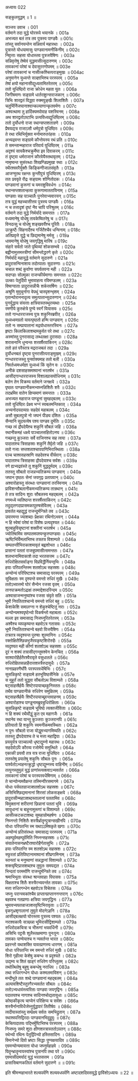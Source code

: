 अध्यायः 022

सङ्कुलयुद्धम् ॥ 1 ॥

सञ्जय उवाच ।	001  
वर्तमाने तदा युद्धे घोररूपे भयानके ।	001a  
अभज्यत बलं तत्र तव पुत्रस्य पाण्डवैः ॥	001c  
तांस्तु सर्वानयन्तेन सन्निवार्य महारथाः ।	002a  
पुत्रास्ते योधयामासुः पाण्डवानामनीकिनीम् ॥	002c  
निवृत्ताः सहसा योधास्तव पुत्रजयैषिणः ।	003a  
सन्निवृत्तेषु तेष्वेवं युद्धमासीत्सुदारुणम् ।	003c  
तावकानां परेषां च देवासुररणोपमम् ॥	003e  
परेषां तावकानां च नासीत्कश्चित्पराङ्मुखः ॥	004ac  
अनुमानेन युध्यन्ते सञ्ज्ञाभिश्च परस्परम् ।	005a  
तेषां क्षयो महानासीद्युध्यतामितरेतरम् ॥	005c  
ततो युधिष्ठिरो राजा क्रोधेन महता युतः ।	006a  
जिगीषमाणः सङ्ग्रामे धार्तराष्ट्रान्सराजकान् ॥	006c  
त्रिभिः शारद्वतं विद्ध्वा रुक्मपुङ्खैः शिलाशितैः ।	007a  
चतुर्भिर्निजघानाश्वान्कल्याणान्कृतवर्मणः ॥	007c  
अश्वत्थामा तु हार्दिक्यमपोवाह यशस्विनम् ।	008a  
अथ शारद्वतोऽष्टाभिः प्रत्यविध्यद्युधिष्ठिरम् ॥	008c  
ततो दुर्योधनो राजा रथान्सप्तशतान्रणे ।	009a  
प्रैषयद्यत्र राजाऽसौ धर्मपुत्रो युधिष्ठिरः ॥	009c  
ते रथा रथिभिर्युक्ता मनोमारुतरंहसः ।	010a  
अभ्यद्रवन्त सङ्ग्रामे कौन्तेयस्य रथं प्रति ॥	010c  
ते समन्तान्महाराज परिवार्य युधिष्ठिरम् ।	011a  
अदृश्यं सायकैश्चक्रुर्मेघा इव दिवाकरम् ॥	011c  
तं दृष्ट्वा धर्मराजानं कौरवेयैस्तथावृतम् ।	012a  
नामृष्यन्त सुसंरब्धाः शिखण्डिप्रमुखा रथाः ॥	012c  
रथैरश्ववरैर्युक्तैः किङ्किणीजालसंवृतैः ।	013a  
आजग्मुरथ रक्षन्तः कुन्तीपुत्रं युधिष्ठिरम् ॥	013c  
ततः प्रववृते रौद्रः सङ्ग्रामः शोणितोदकः ।	014a  
पाण्डवानां कुरूणां च यमराष्ट्रविवर्धनः ॥	014c  
रथान्सप्तशतान्हत्वा कुरूणामाततायिनाम् ।	015a  
पाण्डवाः सह पाञ्चालैः पुनरेवाभ्यवारयन् ॥	015c  
तत्र युद्धं महच्चासीत्तव पुत्रस्य पाण्डवैः ।	016a  
न च तत्तादृशं दृष्टं नैव चापि परिश्रुतम् ॥	016c  
वर्तमाने तदा युद्धे निर्मर्यादे समन्ततः ।	017a  
वध्यमानेषु योधेषु तावकेष्वितरेषु च ॥	017c  
विनदत्सु च योधेषु शङ्खवर्यैश्च पूरितैः ।	018a  
उत्क्रुष्टैः सिंहनादैश्च गर्जितैश्चैव धन्विनाम् ॥	018c  
अतिप्रवृत्ते युद्धे च छिद्यमानेषु मर्मसु ।	019a  
धावमानेषु योधेषु जयगृद्धिषु मारिष ॥	019c  
संहारे सर्वतो जाते पृथिव्यां शोकसम्भवे ।	020a  
बह्वीनामुत्तमस्त्रीणां सीमन्तोद्धरणे कृते ॥	020c  
निर्मर्यादे महायुद्धे वर्तमाने सुदारुणे ।	021a  
प्रादुरासन्विनाशाय तदोत्पाताः सुदारुणाः ॥	021c  
चचाल शब्दं कुर्वाणा सपर्वतवना मही ।	022a  
सदण्डाः सोल्मुका राजन्कीर्यमाणाः समन्ततः ॥	022c  
उल्काः पेतुर्दिवो भूमावाहत्य रविमण्डलम् ।	023a  
विष्वग्वाताः प्रादुरासन्नीचैः शर्करवर्षिणः ॥	023c  
अश्रूणि मुमुचुर्नागा वेपथुं चास्पृशन्भृशम् ।	024a  
एतान्घोराननादृत्य समुत्पातान्सुदारुणान् ॥	024c  
पुनर्युद्धाय संयत्ताः क्षत्रियास्तस्थुरव्यथाः ।	025a  
रमणीये कुरुक्षेत्रे पुण्ये स्वर्गं यियासवः ॥	025c  
ततो गान्धारराजस्य पुत्रः शकुनिरब्रवीत् ।	026a  
युध्यध्वमग्रतो यावत्पृष्ठतो हन्मि पाण्डवान् ॥	026c  
ततो नः सम्प्रायातानां मद्रयोधास्तरस्विनः ।	027a  
हृष्टाः किलाकिलाशब्दमकुर्वत परे तथा ॥	027c  
अस्मांस्तु पुनरासाद्य लब्धलक्षा दुरासदाः ।	028a  
शरासनानि धुन्वन्तः शरवर्षैरवाकिरन् ॥	028c  
ततो हतं परैस्तत्र मद्रराजबलं तदा ।	029a  
दुर्योधनबलं दृष्ट्वा पुनरासीत्पराङ्मुखम् ॥	029c  
गान्धारराजस्तु पुनर्वाक्यमाह ततो बली ।	030a  
निवर्तध्वमधर्मज्ञा युध्यध्वं किं सृतेन वः ॥	030c  
अनीकं दशसाहस्रमश्वानां भरतर्षभ ।	031a  
आसीद्गान्धारराजस्य विशालप्रासयोधिनाम् ॥	031c  
बलेन तेन विक्रम्य वर्तमाने जनक्षये ।	032a  
पृष्ठतः पाण्डवानीकमभ्यघ्नन्निशितैः शरैः ॥	032c  
तदभ्रमिव वातेन क्षिप्यमाणं समन्ततः ।	033a  
अभज्यत महाराज पाण्डूनां सुमहद्बलम् ॥	033c  
ततो युधिष्ठिरः प्रेक्ष्य भग्नं स्वबलमन्तिकात् ।	034a  
अभ्यनोदयदव्यग्रः सहदेवं महाबलम् ॥	034c  
असौ सुबलपुत्रो नो जघनं पीड्य दंशितः ।	035a  
सैन्यानि सूदयत्येष पश्य पाण्डव दुर्मतिः ॥	035c  
गच्छ त्वं द्रौपदेयैश्च शकुनिं सौबलं जहि ।	036a  
रथानीकमहं धक्ष्ये पाञ्चालसहितोऽनघ ॥	036c  
गच्छन्तु कुञ्जराः सर्वे वाजिनश्च सह त्वया ।	037a  
पादाताश्च त्रिसाहस्राः शकुनिं तैर्वृतो जहि ॥	037c  
ततो गजाः सप्तशताश्चापपाणिभिरास्थिताः ।	038a  
पञ्च चाश्वसहस्राणि सहदेवश्च वीर्यवान् ॥	038c  
पादाताश्च त्रिसाहस्रा द्रौपदेयाश्च सर्वशः ।	039a  
रणे ह्यभ्यद्रवंस्ते तु शकुनिं युद्धदुर्मदम् ॥	039c  
ततस्तु सौबलो राजन्नभ्यतिक्रम्य पाण्डवान् ।	040a  
जघान पृष्ठतः सेनां जयगृद्वः प्रतापवान् ॥	040c  
अश्वारोहास्तु संरब्धाः पाण्डवानां तरस्विनाम् ।	041a  
प्राविशन्सौबलानीकमभ्यतिक्रम्य तान्रथान् ॥	041c  
ते तत्र सादिनः शूराः सौबलस्य महद्बलम् ।	042a  
रणमध्ये व्यतिष्ठन्त शरवर्षैरवाकिरन् ॥	042c  
तदुद्यतगदाप्रासमकापुरुषसेवितम् ।	043a  
प्रावर्तत महद्युद्धं राजन्दुर्मन्त्रिते तव ॥	043c  
उपारमन्त ज्याशब्दाः प्रेक्षका रथिनोऽभवन् ।	044a  
न हि स्वेषां परेषां वा विशेषः प्रत्यदृश्यत ॥	044c  
शूरबाहुविसृष्टानां शक्तीनां भरतर्षभ ।	045a  
ज्योतिषामिव सम्पातमपश्यन्कुरुपाण्डवाः ॥	045c  
ऋष्टिभिर्विमलाभिश्च तत्रतत्र विशाम्पते ।	046a  
सम्पतन्तीभिराकाशमावृतं बह्वशोभत ॥	046c  
प्रासानां पततां राजन्रूपमासीत्समन्ततः ।	047a  
शलभानामिवाकाशे तदा भरतसत्तम ॥	047c  
रुधिरोक्षितसर्वाङ्गा विप्रविद्धैर्नियन्तृभिः ।	048a  
हयाः परिपतन्तिस्म शतशोऽथ सहस्रशः ॥	048c  
अन्योन्यं परिपिष्टाश्च समासाद्य परस्परम् ।	049a  
सुविक्षताः स्म दृश्यन्ते वमन्तो रुधिरं मुखैः ॥	049c  
ततोऽभवत्तमो घोरं सैन्येन रजसा वृतम् ।	050a  
तानपाक्रमतोऽद्राक्षं तस्माद्देशादरिन्दम ॥	050c  
अश्वान्राजन्मनुष्यांश्च रजसा संवृते सति ।	051a  
भूमौ निपतिताश्चान्ये वमन्तो रुधिरं बहु ॥	051c  
केशाकेशि समालग्ना न शेकुश्चेष्टितुं नराः ।	052a  
अन्योन्यमश्वपृष्ठेभ्यो विकर्षन्तो महाबलाः ॥	052c  
मल्ला इव समासाद्य निजघ्नुरितरेतरम् ।	053a  
अश्वैश्च व्यपकृष्यन्त बहवोऽत्र गतासवः ॥	053c  
भूमौ निपतिताश्चान्ये बहवो विजयैषिणः ।	054a  
तत्रतत्र व्यदृश्यन्त पुरुषाः शूरमानिनः ॥	054c  
रक्तोक्षितैश्छिन्नभुजैरवकृष्टशिरोरुहैः ।	055a  
व्यदृश्यत मही कीर्णा शतशोऽथ सहस्रशः ॥	055c  
दूरं न शक्यं तत्रासीद्गन्तुमश्वेन केनचित् ।	056a  
साश्वारोहैर्हतैरश्वैरावृते वसुधातले ॥	056c  
रुधिरोक्षितसन्नाहैरात्तशस्त्रैरुदायुधैः ।	057a  
नानाप्रहरणैर्घोरैः परस्परवधैषिभिः ।	057c  
सुसन्निकृष्टे सङ्ग्रामे हतभूयिष्ठसैनिके ॥	057e  
स मुहूर्तं ततो युद्ध्वा सौबलोऽथ विशाम्पते ।	058a  
षट्साहस्रैर्हयैः शिष्टेरपायाच्छकुनिस्ततः ॥	058c  
तथैव पाण्डवानीकं रुधिरेण समुक्षितम् ।	059a  
षट्साहस्रैर्हयैः शिष्टैरपायाच्छ्रान्तवाहनम् ॥	059c  
अश्वारोहाश्च पाण्डूनामब्रुवन्रुधिरोक्षिताः ।	060a  
सुसन्निकृष्टे सङ्ग्रामे भूयिष्ठे त्यक्तजीविताः ॥	060c  
न हि शक्यं रथैर्योद्धुं कुत एव महागजैः ।	061a  
रथानेव रथा यान्तु कुञ्जराः कुञ्जरानपि ॥	061c  
प्रतियातो हि शकुनिः स्वमनीकमवस्थितः ।	062a  
न पुनः सौबलो राजा योद्धुमभ्यागमिष्यति ॥	062c  
ततस्तु द्रौपदेयाश्च ते च मत्ता महाद्विपाः ।	063a  
प्रययुर्यत्र पाञ्चाल्यो धृष्टद्युम्नो महारथः ॥	063c  
सहदेवोऽपि कौरव्य रजोमेघे समुत्थिते ।	064a  
एकाकी प्रययौ तत्र यत्र राजा युधिष्ठिरः ॥	064c  
ततस्तेषु प्रयातेषु शकुनिः सौबलः पुनः ।	065a  
पार्श्वतोऽभ्यहनत्क्रुद्धो धृष्टद्युम्नस्य वाहिनीम् ॥	065c  
तत्पुनस्तुमुलं युद्धं प्राणांस्त्यक्त्वाऽभ्यवर्तत ।	066a  
तावकानां परेषां च परस्परवधैषिणाम् ॥	066c  
ते चान्योन्यमवैक्षन्त तस्मिन्वीरसमागमे ।	067a  
योधाः पर्यपतन्राजञ्शतशोऽथ सहस्रशः ॥	067c  
असिभिश्छिद्यमानानां शिरसां लोकसङ्क्षये ।	068a  
प्रादुरासीन्महाञ्शब्दस्तालानां पततामिव ॥	068c  
विमुक्तानां शरीराणां छिन्नानां पततां भुवि ।	069a  
सायुधानां च बाहूनामूरूणां च विशाम्पते ।	069c  
आसीत्कटकटाशब्दः सुमहान्रोमहर्षणः ॥	069e  
निघ्नन्तो निशितैः शस्त्रैर्भ्रातॄन्पुत्रान्सखीनपि ।	070a  
योधाः परिपतन्ति स्म यथाऽऽमिषकृते खगाः ॥	070c  
अन्योन्यं प्रतिसंरब्धाः समासाद्य परस्परम् ।	071a  
अहम्पूर्वमहम्पूर्वमिति निघ्नन्सहस्रशः ॥	071c  
संयातेनासनभ्रष्टैरश्वारोहैर्गतासुभिः ।	072a  
हयाः परिपतन्ति स्म शतशोऽथ सहस्रशः ॥	072c  
स्फुरतां प्रतिपिष्टानामश्वानां शीघ्रगामिनाम् ।	073a  
स्तनतां च मनुष्याणां सन्नद्धानां विशाम्पते ॥	073c  
शक्त्यृष्टिप्रासशब्दश्च तुमुलः समपद्यत ।	074a  
भिन्दतां परमर्माणि राजन्दुर्मन्त्रिते तव ॥	074c  
श्रमाभिभूताः संरब्धा श्रान्तवाहाः पिपासवः ।	075a  
विक्षताश्च शितैः शस्त्रैरभ्यवर्न्तत तावकाः ॥	075c  
मत्ता रुधिरगन्धेन बहवोऽत्र विचेतसः ।	076a  
जघ्नुः परान्स्वकांश्चैव प्राप्तान्प्राप्ताननन्तरान् ॥	076c  
बहवश्च गतप्राणाः क्षत्रिया जयगृद्धिनः ।	077a  
भूमावभ्यपतन्राजञ्शरवृष्टिभिरावृताः ॥	077c  
वृकगृध्रशृगालानां तुमुले मोदनेऽहनि ।	078a  
आसीद्बलक्षयो घोरस्तव पुत्रस्य पश्यतः ॥	078c  
नराश्वकायैः सञ्छन्ना भूमिरासीद्विशाम्पते ।	079a  
रुधिरोदकचित्रा च भीरूणां भयवर्धिनी ॥	079c  
असिभिः पट्टसैः शूलैस्तक्षमाणाः पुनःपुनः ।	080a  
तावकाः पाण्वेयाश्च न न्यवर्तन्त भारत ॥	080c  
प्रहरन्तो यथाशक्ति यावत्प्राणस्य धारणम् ।	081a  
योधाः परिपतन्ति स्म वमन्तो रुधिरं मुखैः ॥	081c  
शिरो गृहीत्वा केशेषु कबन्धः स प्रदृश्यते ।	082a  
उद्यम्य च शितं खड्गं रुधिरेण परिप्लुतम् ॥	082c  
तथोत्थितेषु बहुषु कबन्धेषु नराधिप ।	083a  
तथा रुधिरगन्धेन योधाः कश्मलमाविशन् ॥	083c  
मन्दीभूते ततः शब्दे पाण्डवानां महद्बलम् ।	084a  
अल्पावशिष्टैस्तुरगैरभ्यवर्तत सौबलः ॥	084c  
ततोऽभ्यधावंस्त्वरिताः पाण्डवा जयगृद्विनः ।	085a  
पदातयश्च नागाश्च सादिनश्चोद्यतायुधाः ॥	085c  
कोष्ठकीकृत्य चाप्येनं परिक्षिप्य च सर्वशः ।	086a  
शस्त्रैर्नानाविधैर्जघ्नुर्युद्धपारं तितीर्षवः ॥	086c  
त्वदीयास्तांस्तु सम्प्रेक्ष्य सर्वतः समभिद्रुतान् ।	087a  
रथाश्वपत्तिद्विरदाः पाण्डवानभिदुद्रुवुः ॥	087c  
केचित्पदातयः पद्भिर्मुष्टिभिश्च परस्परम् ।	088a  
निजघ्नुः समरे शूराः क्षीणशस्त्रास्ततोऽपतन् ॥	088c  
रथेभ्यो रथिनः पेतुर्द्विपेभ्यो हस्तिसादिनः ।	089a  
विमानेभ्यो दिवो भ्रष्टाः सिद्धाः पुण्यक्षयादिव ॥	089c  
एवमन्योन्यमायत्ता योधा जघ्नुर्महाहवे ।	090a  
पितॄन्भ्रातॄन्वयस्यांश्च पुत्रानपि तथा परे ॥	090c  
एवमासीदमर्यादं युद्धं भरतसत्तम ।	091a  
प्रासासिबाणकलिलं वर्तमाने सुदारुणे ॥ ॥	091c  

इति श्रीमन्महाभारते शल्यपर्वणि शल्यवधपर्वणि अष्टादशदिवसयुद्धे द्वाविंशोऽध्यायः ॥ 22 ॥
